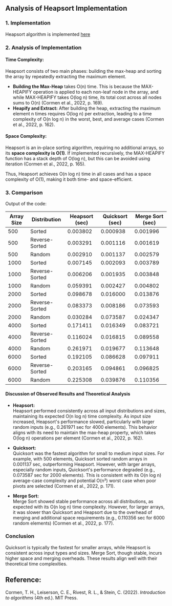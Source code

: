 ## Analysis of Heapsort Implementation

### 1. Implementation
Heapsort algorithm is implemented [here](./heapsort.py)  

### 2. Analysis of Implementation

#### Time Complexity:
Heapsort consists of two main phases: building the max-heap and sorting the array by repeatedly extracting the maximum element.

- **Building the Max-Heap** takes O(n) time. This is because the MAX-HEAPIFY operation is applied to each non-leaf node in the array, and while MAX-HEAPIFY takes O(log n) time, its total cost across all nodes sums to O(n) (Cormen et al., 2022, p. 169).
- **Heapify and Extract:** After building the heap, extracting the maximum element n times requires O(log n) per extraction, leading to a time complexity of O(n log n) in the worst, best, and average cases (Cormen et al., 2022, p. 162).

#### Space Complexity:
Heapsort is an in-place sorting algorithm, requiring no additional arrays, so its **space complexity is O(1)**. If implemented recursively, the MAX-HEAPIFY function has a stack depth of O(log n), but this can be avoided using iteration (Cormen et al., 2022, p. 165).

Thus, Heapsort achieves O(n log n) time in all cases and has a space complexity of O(1), making it both time- and space-efficient.

### 3. Comparison
Output of the code:

| Array Size | Distribution    | Heapsort (sec) | Quicksort (sec) | Merge Sort (sec) |
|------------|-----------------|----------------|-----------------|------------------|
| 500        | Sorted          | 0.003802       | 0.000938        | 0.001996         |
| 500        | Reverse-Sorted  | 0.003291       | 0.001116        | 0.001619         |
| 500        | Random          | 0.002910       | 0.001137        | 0.002579         |
| 1000       | Sorted          | 0.007145       | 0.002093        | 0.003789         |
| 1000       | Reverse-Sorted  | 0.006206       | 0.001935        | 0.003848         |
| 1000       | Random          | 0.059391       | 0.002427        | 0.004802         |
| 2000       | Sorted          | 0.098678       | 0.016000        | 0.013876         |
| 2000       | Reverse-Sorted  | 0.083373       | 0.008186        | 0.073593         |
| 2000       | Random          | 0.030284       | 0.073587        | 0.024347         |
| 4000       | Sorted          | 0.171411       | 0.016349        | 0.083721         |
| 4000       | Reverse-Sorted  | 0.116024       | 0.016815        | 0.089558         |
| 4000       | Random          | 0.261971       | 0.019677        | 0.113648         |
| 6000       | Sorted          | 0.192105       | 0.086628        | 0.097911         |
| 6000       | Reverse-Sorted  | 0.203165       | 0.094861        | 0.096825         |
| 6000       | Random          | 0.225308       | 0.039876        | 0.110356         |

#### Discussion of Observed Results and Theoretical Analysis

- **Heapsort:**  
Heapsort performed consistently across all input distributions and sizes, maintaining its expected O(n log n) time complexity. As input size increased, Heapsort's performance slowed, particularly with larger random inputs (e.g., 0.261971 sec for 4000 elements). This behavior aligns with its need to maintain the max-heap property, which takes O(log n) operations per element (Cormen et al., 2022, p. 162).

- **Quicksort:**  
Quicksort was the fastest algorithm for small to medium input sizes. For example, with 500 elements, Quicksort sorted random arrays in 0.001137 sec, outperforming Heapsort. However, with larger arrays, especially random inputs, Quicksort's performance degraded (e.g., 0.073587 sec for 2000 elements). This is consistent with its O(n log n) average-case complexity and potential O(n²) worst case when poor pivots are selected (Cormen et al., 2022, p. 171).

- **Merge Sort:**  
Merge Sort showed stable performance across all distributions, as expected with its O(n log n) time complexity. However, for larger arrays, it was slower than Quicksort and Heapsort due to the overhead of merging and additional space requirements (e.g., 0.110356 sec for 6000 random elements) (Cormen et al., 2022, p. 177).

### Conclusion
Quicksort is typically the fastest for smaller arrays, while Heapsort is consistent across input types and sizes. Merge Sort, though stable, incurs higher space and merging overheads. These results align well with their theoretical time complexities.

## Reference:
Cormen, T. H., Leiserson, C. E., Rivest, R. L., & Stein, C. (2022). *Introduction to algorithms* (4th ed.). MIT Press.
